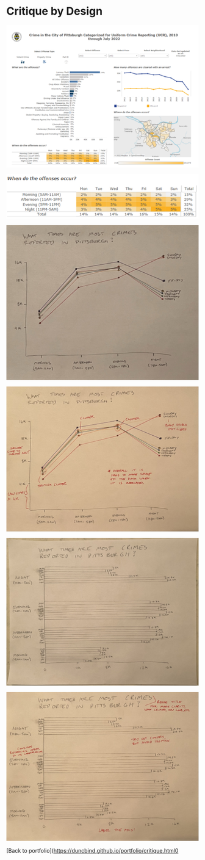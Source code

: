 # **Critique by Design**

![](https://github.com/duncbind/portfolio/blob/3b38ef1bf974b945d24fa1e374b38cd926afdfa0/Dashboard%20Screen%20Shot.png)

![](https://github.com/duncbind/portfolio/blob/3b38ef1bf974b945d24fa1e374b38cd926afdfa0/Heat%20Map%20Screen%20Shot.png)

![](https://github.com/duncbind/portfolio/blob/89c1b348791b60276d115b1641f164119f5cb690/IMG_7926.JPEG)

![](https://github.com/duncbind/portfolio/blob/12efc883d15f04d84757f63ec180decce3543acd/IMG_7928.JPEG)

![](https://github.com/duncbind/portfolio/blob/d648273dd0b73a7a9b8549298c843e6dcfd4814a/IMG_7927.JPEG)

![](https://github.com/duncbind/portfolio/blob/d648273dd0b73a7a9b8549298c843e6dcfd4814a/IMG_7929.JPEG)

<div class="flourish-embed flourish-chart" data-src="visualisation/11849289"><script src="https://public.flourish.studio/resources/embed.js"></script></div>


[Back to portfolio](https://duncbind.github.io/portfolio/critique.html0
